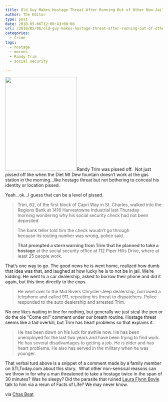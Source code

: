 ```yaml
---
title: Old Guy Makes Hostage Threat After Running Out of Other Non-Jailable Ideas
author: The Editor
type: post
date: 2010-05-06T12:00:43+00:00
url: /2010/05/06/old-guy-makes-hostage-threat-after-running-out-of-other-non-jailable-ideas/
categories:
  - Crime
tags:
  - hostage
  - morons
  - Randy Trim
  - social security

---
```

<a rel="attachment wp-att-4352" href="http://punchingkitty.com/2010/05/06/old-guy-makes-hostage-threat-after-running-out-of-other-non-jailable-ideas/trim-229x300/"><img class="alignright size-full wp-image-4352" title="trim-229x300" src="http://punchingkitty.com/wp-content/uploads/2010/05/trim-229x300.jpg?filter=full" alt="" width="229" height="300" /></a>Randy Trim was pissed off.  Not just pissed off like when the Diet Mt Dew fountain doesn&#8217;t work at the gas station in the morning&#8230;like hostage threat but not bothering to conceal his identity or location pissed.

Yeah&#8230;ok&#8230;I guess that can be a level of pissed.

> Trim, 62, of the first block of Capri Way in St. Charles, walked into the Regions Bank at 1416 Harvestowne Industrial last Thursday morning wondering why his social security check had not been deposited.
> 
> The bank teller told him the check woudn’t go through because its routing number was wrong, police said.
> 
> **That prompted a stern warning from Trim that he planned to take a hostage** at the social security office at 112 Piper Hills Drive, where at least 25 people work.

That&#8217;s one way to go. The good news he is went home, realized how dumb that idea was that, and laughed at how lucky he is to not be in jail. We&#8217;re kidding. He went to a car dealership, asked to borrow their phone and did it again, but this time directly to the cops.

> He went over to the Mid Rivers Chrysler-Jeep dealership, borrowed a telephone and called 911, repeating his threat to dispatchers. Police responded to the auto dealership and arrested Trim.

No one likes waiting in line for nothing, but generally we just steal the pen or do the ole &#8220;Come on!&#8221; comment under our breath routine. Hostage threat seems like a tad overkill, but Trim has heart problems so that explains it.

> He has been down on his luck for awhile now. He has been unemployed for the last two years and have been trying to find work. He has several disadvantages to getting a job. He is older and has heart problems. He also has served in the military when he was younger.

That verbal turd above is a snippet of a comment made by a family member on STLToday.com about this story.  What other non-sensical reasons can we throw in for why a man threatened to take a hostage twice in the span of 30 minutes? Was he sleepy? Did the parasite that ruined <a href="http://punchingkitty.com/?attachment_id=4353" target="_blank">Laura Flynn Boyle</a> talk to him via a rerun of Facts of Life? We may never know.

via <a href="http://interact.stltoday.com/blogzone/chas-beat/st-charles/2010/05/cops-st-charles-man-threatens-to-take-hostage/" target="_blank">Chas Beat</a>